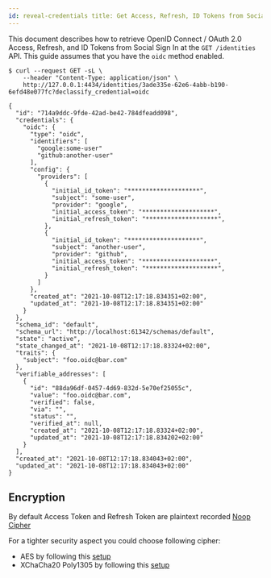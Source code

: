 ```yaml
---
id: reveal-credentials title: Get Access, Refresh, ID Tokens from Social Sign In
---
```


This document describes how to retrieve OpenID Connect / OAuth 2.0 Access, Refresh, and ID Tokens from Social Sign In at
the `GET /identities` API. This guide assumes that you have the `oidc` method enabled.

```shell script
$ curl --request GET -sL \
    --header "Content-Type: application/json" \
    http://127.0.0.1:4434/identities/3ade335e-62e6-4abb-b190-6efd48e077fc?declassify_credential=oidc

{
  "id": "714a9ddc-9fde-42ad-be42-784dfeadd098",
  "credentials": {
    "oidc": {
      "type": "oidc",
      "identifiers": [
        "google:some-user"
        "github:another-user"
      ],
      "config": {
        "providers": [
          {
            "initial_id_token": "********************",
            "subject": "some-user",
            "provider": "google",
            "initial_access_token": "********************",
            "initial_refresh_token": "********************",
          },
          {
            "initial_id_token": "********************",
            "subject": "another-user",
            "provider": "github",
            "initial_access_token": "********************",
            "initial_refresh_token": "********************",
          }
        ]
      },
      "created_at": "2021-10-08T12:17:18.834351+02:00",
      "updated_at": "2021-10-08T12:17:18.834351+02:00"
    }
  },
  "schema_id": "default",
  "schema_url": "http://localhost:61342/schemas/default",
  "state": "active",
  "state_changed_at": "2021-10-08T12:17:18.83324+02:00",
  "traits": {
    "subject": "foo.oidc@bar.com"
  },
  "verifiable_addresses": [
    {
      "id": "88da96df-0457-4d69-832d-5e70ef25055c",
      "value": "foo.oidc@bar.com",
      "verified": false,
      "via": "",
      "status": "",
      "verified_at": null,
      "created_at": "2021-10-08T12:17:18.83324+02:00",
      "updated_at": "2021-10-08T12:17:18.834202+02:00"
    }
  ],
  "created_at": "2021-10-08T12:17:18.834043+02:00",
  "updated_at": "2021-10-08T12:17:18.834043+02:00"
}
```

## Encryption

By default Access Token and Refresh Token are plaintext recorded
[Noop Cipher](setting-up-noop-cipher-parameters.mdx)

For a tighter security aspect you could choose following cipher:

- AES by following this [setup](setting-up-aes-cipher-parameters.mdx)
- XChaCha20 Poly1305 by following this
  [setup](setting-up-xchacha-cipher-parameters.mdx)
